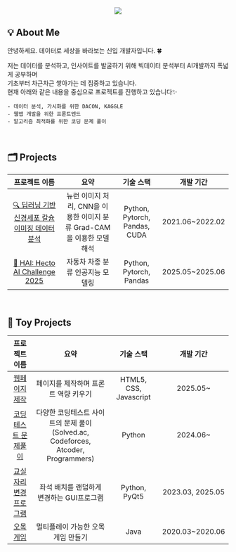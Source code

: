 <div align="center">
   <img src="https://capsule-render.vercel.app/api?type=waving&color=gradient&customColorList=0,1,2,3,6,10,14,16,18,19,20,21,24,25,26,27,30&height=180&text=TAEHEE's%20github🛫&animation=twinkling&fontColor=ffffff&fontSize=50" />
    </div>
    <div style="text-align: left;"> 
</div>


## 💡 About Me
안녕하세요. 데이터로 세상을 바라보는 신입 개발자입니다. 🍀
<br>

저는 데이터를 분석하고, 인사이트를 발굴하기 위해
빅데이터 분석부터 AI개발까지 폭넓게 공부하며 <br> 기초부터 차근차근 쌓아가는 데 집중하고 있습니다.<br>
현재 아래와 같은 내용을 중심으로 프로젝트를 진행하고 있습니다✨
```
- 데이터 분석, 가시화를 위한 DACON, KAGGLE
- 웹앱 개발을 위한 프론트엔드
- 알고리즘 최적화를 위한 코딩 문제 풀이
```


<br>

<!--
## 🛠️ Tech Stacks 
|Category|Tech Stack|
|:---:|:---:|
|**Programming Languages** |<p align="left"> <img src="https://img.shields.io/badge/Python-3776AB?style=for-the-badge&logo=Python&logoColor=white"> <img src="https://img.shields.io/badge/C-A8B9CC?style=for-the-badge&logo=C&logoColor=white"> </p> |
|**Library**|<p align="left"> <img alt="Static Badge" src="https://img.shields.io/badge/Pytorch-EE4C2C?style=for-the-badge&logo=Pytorch&logoColor=white"> <img alt="Static Badge" src="https://img.shields.io/badge/Pandas-%23150458?style=for-the-badge&logo=Pandas&logoColor=white"> <img alt="Static Badge" src="https://img.shields.io/badge/Selenium-%2343B02A?style=for-the-badge&logo=selenium&logoColor=white"> </p> |
|**Tool**|<p align="left"> <img src="https://img.shields.io/badge/Git-F05032?style=for-the-badge&logo=Git&logoColor=white"> <img alt="Static Badge" src="https://img.shields.io/badge/jupyter-%23F37626?style=for-the-badge&logo=jupyter&logoColor=white"> </p> |
|**Colabration**|<p align="left"> <img src="https://img.shields.io/badge/Notion-%23000000.svg?style=for-the-badge&logo=notion&logoColor=white"/>  <img src="https://img.shields.io/badge/Slack-4A154B?style=for-the-badge&logo=slack&logoColor=white"/> </p> |
<br>
-->

## 🗂️ Projects
|프로젝트 이름|요약|기술 스택|개발 기간|
|:---:|:---:|:---:|:---:|
|[🔍 딥러닝 기반 신경세포 칼슘 이미징 데이터 분석](https://github.com/taeddy/Neuron_CNN_Interpretation)|뉴런 이미지 처리, CNN을 이용한 이미지 분류 Grad-CAM을 이용한 모델 해석|Python, Pytorch, Pandas, CUDA|2021.06~2022.02|
|[🤖 HAI: Hecto AI Challenge 2025](https://github.com/taeddy/HAI-Hecto-AI-Challenge-2025)|자동차 차종 분류 인공지능 모델링|Python, Pytorch, Pandas|2025.05~2025.06|

<br>

## 🤖 Toy Projects
|프로젝트 이름|요약|기술 스택|개발 기간|
|:---:|:---:|:---:|:---:|
|[웹페이지 제작](https://github.com/taeddy/htmlProjects)|페이지를 제작하며 프론트 역량 키우기|HTML5, CSS, Javascript|2025.05~|
|[코딩 테스트 문제풀이](https://github.com/taeddy/codingTest)|다양한 코딩테스트 사이트의 문제 풀이<br>(Solved.ac, Codeforces, Atcoder, Programmers)|Python|2024.06~|
|[교실 자리변경 프로그램](https://github.com/taeddy/ReplaceSeat)|좌석 배치를 랜덤하게 변경하는 GUI프로그램|Python, PyQt5|2023.03, 2025.05|
|[오목 게임](https://github.com/taeddy/GomokuGame)|멀티플레이 가능한 오목 게임 만들기|Java|2020.03~2020.06|

<br>

<!--
## 🏅 Stats 
<div align="center>
    <img src="https://github-readme-stats.vercel.app/api?username=taeddy" height="160" /> 
    <img src="https://github-readme-stats.vercel.app/api/top-langs/?username=taeddy&layout=compact" height="160" />
</div> 
<br>
<div align="center">
<a href="https://www.gitanimals.org/en_US?utm_medium=image&utm_source=taeddy&utm_content=farm">
<img
  src="https://render.gitanimals.org/farms/taeddy"
  width="500"
  height="250"
/>
</a>
</div>
-->


